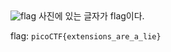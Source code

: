 <img src="https://github.com/Sd9ToU/CTFs/new/master/picoCTF/picoCTF_2018/Forensics/Forensics_Warmup_2/flag.png" alt="flag">
사진에 있는 글자가 flag이다.  

flag: `picoCTF{extensions_are_a_lie}`
